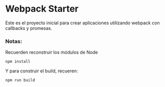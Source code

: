# Webpack Starter

Este es el proyecto inicial para crear aplicaciones utilizando webpack con callbacks y promesas.

### Notas:
Recuerden reconstruir los módulos de Node
```
npm install
```

Y para construir el build, recueren:
```
npm run build
```
